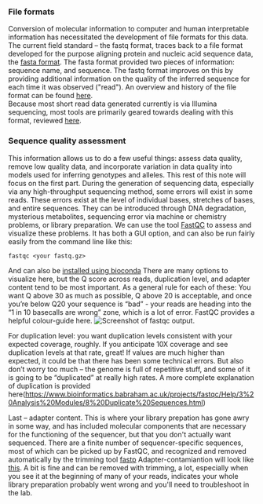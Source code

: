 ### File formats
Conversion of molecular information to computer and human interpretable information has necessitated the development of file formats for this data. The current field standard – the fastq format, traces back to a file format developed for the purpose aligning protein and nucleic acid sequence data, the [fasta format](https://www.pnas.org/doi/abs/10.1073/pnas.85.8.2444). The fasta format provided two pieces of information: sequence name, and sequence. The fastq format improves on this by providing additional information on the quality of the inferred sequence for each time it was observed ("read").  An overview and history of the file format can be found [here](https://doi.org/10.1093/nar/gkp1137).  
Because most short read data generated currently is via Illumina sequencing, most tools are primarily geared towards dealing with this format, reviewed [here](https://www.illumina.com/documents/products/technotes/technote_Q-Scores.pdf).

### Sequence quality assessment
This information allows us to do a few useful things: assess data quality, remove low quality data, and incorporate variation in data quality into models used for inferring genotypes and alleles. This rest of this note will focus on the first part.
During the generation of sequencing data, especially via any high-throughput sequencing method, some errors will exist in some reads. These errors exist at the level of individual bases, stretches of bases, and entire sequences. They can be introduced through DNA degradation, mysterious metabolites, sequencing error via machine or chemistry problems, or library preparation. We can use the tool [FastQC](https://www.bioinformatics.babraham.ac.uk/projects/fastqc/) to assess and visualize these problems. It has both a GUI option, and can also be run fairly easily from the command line like this:
```
fastqc <your fastq.gz>
```
And can also be [installed using bioconda](https://anaconda.org/bioconda/fastqc)
There are many options to visualize here, but the Q score across reads, duplication level, and adapter content tend to be most important. As a general rule for each of these: You want Q above 30 as much as possible, Q above 20 is acceptable, and once you’re below Q20 your sequence is “bad” - your reads are heading into the “1 in 10 basecalls are wrong” zone, which is a lot of error. FastQC provides a helpful colour-guide here. 
![Screenshot of fastqc output.](https://www.bioinformatics.babraham.ac.uk/projects/fastqc/fastqc.png)

For duplication level: you want duplication levels consistent with your expected coverage, roughly. If you anticipate 10X coverage and see duplication levels at that rate, great! If values are much higher than expected, it could be that there has been some technical errors. But also don’t worry too much – the genome is full of repetitive stuff, and some of it is going to be “duplicated” at really high rates. A more complete explanation of duplication is provided here(https://www.bioinformatics.babraham.ac.uk/projects/fastqc/Help/3%20Analysis%20Modules/8%20Duplicate%20Sequences.html)

Last – adapter content. This is where your library prepation has gone awry in some way, and has included molecular components that are necessary for the functioning of the sequencer, but that you don't actually want sequenced. There are a finite number of sequencer-specific sequences, most of which can be picked up by FastQC, and recognized and removed automatically by the trimming tool [fastp](https://onlinelibrary.wiley.com/doi/full/10.1002/imt2.107) Adapter-contamiantion will look like [this](https://www.bioinformatics.babraham.ac.uk/projects/fastqc/small_rna_fastqc.html#M10). A bit is fine and can be removed with trimming, a lot, especially when you see it at the beginning of many of your reads, indicates your whole library preparation probably went wrong and you'll need to troubleshoot in the lab.
